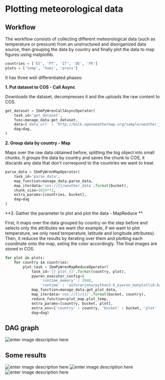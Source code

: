 # Plotting meteorological data

## Workflow

The workflow consists of collecting different meteorological data (such as temperature or pressure) from an unstructured and disorganized data source, then grouping the data by country and finally plot the data to map figures using matplotlib.

```python
countries = ['ES', 'PT', 'IT', 'DE', 'FR']
plots = ['temp', 'humi', 'press']
```

It has three well differentiated phases:

**1. Put dataset to COS - Call Async**

Downloads the dataset, decompresses it and the uploads the raw content to COS.

```python
get_dataset = IbmPyWrenCallAsyncOperator(
    task_id='get_dataset',
    func=manage_data.get_dataset,
    data={'data_url' : 'http://bulk.openweathermap.org/sample/weather_16.json.gz', 'bucket' : bucket},
    dag=dag,
)
```

**2. Group data by country - Map**

Maps over the raw data obtained before, splitting the big object into small chunks.
It groups the data by country and saves the chunk to COS, it discards any data that don't correspond to the countries we want to treat.

```python
parse_data = IbmPyWrenMapOperator(
    task_id='parse_data',
    map_function=manage_data.parse_data,
    map_iterdata='cos://{}/weather_data'.format(bucket),
    chunk_size=1024**2,
    extra_params=[countries, bucket],
    dag=dag
)
```

**3. Gather the parameter to plot and plot the data - MapReduce **

First, it maps over the data grouped by country on the step before and selects only the attributes we want (for example, if we want to plot temperature, we only need temperature, latitude and longitude attributes).
Then, it reduces the results by iterating over them and plotting each coordinate onto the map, seting the color accordingly.
The final images are stored in COS.

```python
for plot in plots:
    for country in countries:
        plot_task = IbmPyWrenMapReduceOperator(
            task_id='{}_plot_{}'.format(country, plot),
            pywren_executor_config={
                'runtime_memory' : 2048,
                'runtime' : 'aitorarjona/python3.6_pywren_matplotlib-basemap:1.0'},
            map_function=manage_data.get_plot_data,
            map_iterdata='cos://{}/{}/'.format(bucket, country),
            reduce_function=plot_map.plot_temp,
            extra_params=[country, bucket, plot],
            extra_env={'country' : country, 'bucket' : bucket, 'plot' : plot},
            dag=dag)
 ```
 
 ## DAG graph
 ![enter image description here](https://i.ibb.co/X2LhZkp/Screenshot-from-2019-11-19-21-01-59.png)


## Some results
 ![enter image description here](https://i.ibb.co/fCbf5Nz/image-ES-temp.png)
 ![enter image description here](https://i.ibb.co/NYrn7NM/image-DE-humi.png)
 ![enter image description here](https://i.ibb.co/thkRN0N/image-IT-press.png)
  
